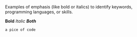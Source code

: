Examples of emphasis (like bold or italics) to identify keywords, programming languages, or skills.

**Bold**
*Italic*
_**Both**_

`a pice of code`
